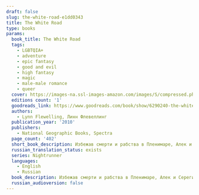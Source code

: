 ```yaml
---
draft: false
slug: the-white-road-e1dd0343
title: The White Road
type: books
params:
  book_title: The White Road
  tags:
    - LGBTQIA+
    - adventure
    - epic fantasy
    - good and evil
    - high fantasy
    - magic
    - male-male romance
    - queer
  cover: https://images-na.ssl-images-amazon.com/images/S/compressed.photo.goodreads.com/books/1437305130i/6290240.jpg
  editions count: '1'
  goodreads_link: https://www.goodreads.com/book/show/6290240-the-white-road
  authors:
    - Lynn Flewelling, Линн Флевеллинг
  publication_year: '2010'
  publishers:
    - National Geographic Books, Spectra
  page_count: '402'
  short_book_description: Избежав смерти и рабства в Пленимаре, Алек и Серегил хотят вернуться к жизни ночных странников. Вместо этого, они оказываются обременены странным существом созданным алхимией — Себранном.
  russian_translation_status: exists
  series: Nightrunner
  languages:
    - English
    - Russian
  book_description: Избежав смерти и рабства в Пленимаре, Алек и Серегил хотят вернуться к жизни ночных странников. Вместо этого, они оказываются обременены странным существом созданным алхимией — Себранном. Именно о нем говорило пророчество, как о «дитя, которое родится без женщины». Лунно-бледная кожа и невероятные способности делают Себранна опасным для всех, кто окружает Алек и Серегила, и с помощью клана Серегила и верных друзей, дуэт решает выяснить правду об истинной природе гомункула... На русском языке книга не издавалась. Это любительский перевод, выполненный Джу Лай(http://zhurnal.lib.ru/d/dzhu_l/).
  russian_audioversion: false
---
```


